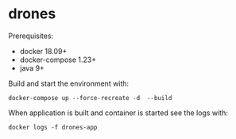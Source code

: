 # drones

Prerequisites:
 - docker 18.09+
 - docker-compose 1.23+
 - java 9+
 
 Build and start the environment with:
 ```
 docker-compose up --force-recreate -d  --build
 ```
 
 When application is built and container is started see the logs with:
 ```
 docker logs -f drones-app
 ```
